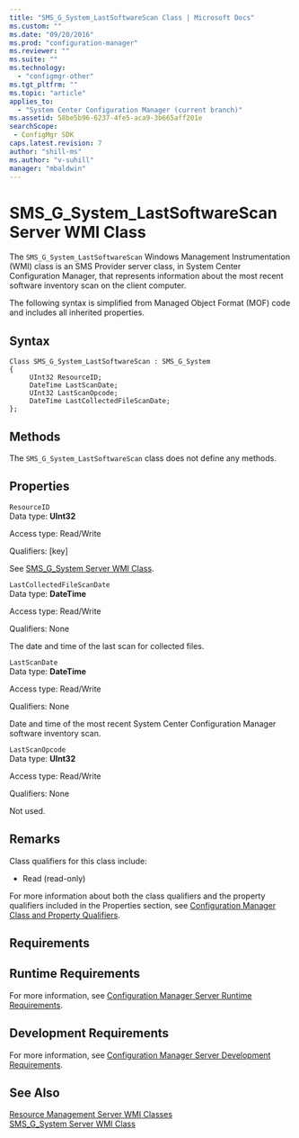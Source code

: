 ```yaml
---
title: "SMS_G_System_LastSoftwareScan Class | Microsoft Docs"
ms.custom: ""
ms.date: "09/20/2016"
ms.prod: "configuration-manager"
ms.reviewer: ""
ms.suite: ""
ms.technology:
  - "configmgr-other"
ms.tgt_pltfrm: ""
ms.topic: "article"
applies_to:
  - "System Center Configuration Manager (current branch)"
ms.assetid: 58be5b96-6237-4fe5-aca9-3b665aff201esearchScope: - ConfigMgr SDK
caps.latest.revision: 7
author: "shill-ms"
ms.author: "v-suhill"
manager: "mbaldwin"
---
```

# SMS_G_System_LastSoftwareScan Server WMI Class
The `SMS_G_System_LastSoftwareScan` Windows Management Instrumentation (WMI) class is an SMS Provider server class, in System Center Configuration Manager, that represents information about the most recent software inventory scan on the client computer.  

 The following syntax is simplified from Managed Object Format (MOF) code and includes all inherited properties.  

## Syntax  

```  
Class SMS_G_System_LastSoftwareScan : SMS_G_System  
{  
     UInt32 ResourceID;  
     DateTime LastScanDate;  
     UInt32 LastScanOpcode;  
     DateTime LastCollectedFileScanDate;  
};  
```  

## Methods  
 The `SMS_G_System_LastSoftwareScan` class does not define any methods.  

## Properties  
 `ResourceID`  
 Data type: **UInt32**  

 Access type: Read/Write  

 Qualifiers: [key]  

 See [SMS_G_System Server WMI Class](../../../../../develop/reference/core/clients/manage/sms_g_system-server-wmi-class.md).  

 `LastCollectedFileScanDate`  
 Data type: **DateTime**  

 Access type: Read/Write  

 Qualifiers: None  

 The date and time of the last scan for collected files.  

 `LastScanDate`  
 Data type: **DateTime**  

 Access type: Read/Write  

 Qualifiers: None  

 Date and time of the most recent System Center Configuration Manager software inventory scan.  

 `LastScanOpcode`  
 Data type: **UInt32**  

 Access type: Read/Write  

 Qualifiers: None  

 Not used.  

## Remarks  
 Class qualifiers for this class include:  

-   Read (read-only)  

 For more information about both the class qualifiers and the property qualifiers included in the Properties section, see [Configuration Manager Class and Property Qualifiers](../../../../../develop/reference/misc/class-and-property-qualifiers.md).  

## Requirements  

## Runtime Requirements  
 For more information, see [Configuration Manager Server Runtime Requirements](../../../../../develop/core/reqs/server-runtime-requirements.md).  

## Development Requirements  
 For more information, see [Configuration Manager Server Development Requirements](../../../../../develop/core/reqs/server-development-requirements.md).  

## See Also  
 [Resource Management Server WMI Classes](../../../../../develop/reference/core/clients/manage/configuration-manager-resource-management-server-wmi-classes.md)   
 [SMS_G_System Server WMI Class](../../../../../develop/reference/core/clients/manage/sms_g_system-server-wmi-class.md)
